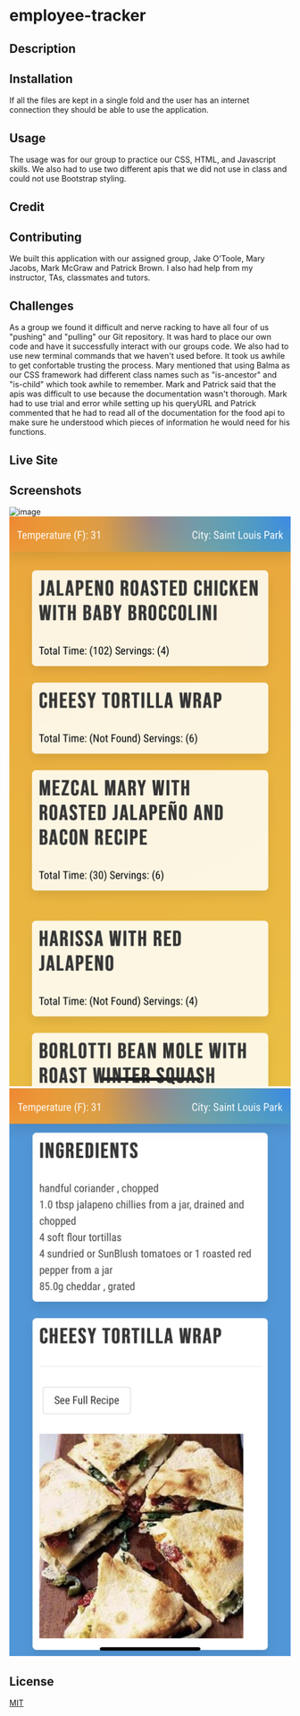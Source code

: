 # employee-tracker

## Description 




## Installation 
If all the files are kept in a single fold and the user has an internet connection they should be able to use the application.  

## Usage
The usage was for our group to practice our CSS, HTML, and Javascript skills. We also had to use two different apis that we did not use in class and could not use Bootstrap styling. 

## Credit


## Contributing 
We built this application with our assigned group, Jake O'Toole, Mary Jacobs, Mark McGraw and Patrick Brown. I  also had help from my instructor, TAs, classmates and tutors.

## Challenges
As a group we found it difficult and nerve racking to have all four of us "pushing" and "pulling" our Git repository. It was hard to place our own code and have it successfully interact with our groups code. We also had to use new terminal commands that we haven't used before. It took us awhile to get confortable trusting the process. Mary mentioned that using Balma as our CSS framework had different class names such as "is-ancestor" and "is-child" which took awhile to remember. Mark and Patrick said that the apis was difficult to use because the documentation wasn't thorough.  Mark had to use trial and error while setting up his queryURL and Patrick commented that he had to read all of the documentation for the food api to make sure he understood which pieces of information he would need for his functions. 

## Live Site


## Screenshots
![image](https://github.com/SirPotatoIV/pikachu-posse/blob/master/Assets/Images/IMG_8826.PNG?raw=true)
![image](https://github.com/SirPotatoIV/pikachu-posse/blob/master/Assets/Images/IMG_8827.PNG?raw=true)
![image](https://github.com/SirPotatoIV/pikachu-posse/blob/master/Assets/Images/IMG_8828.PNG?raw=true)


## License
[MIT](https://choosealicense.com/licenses/mit/)